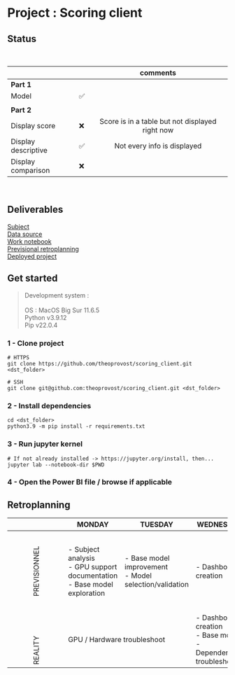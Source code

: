 # Project : Scoring client

## Status
<br>

|   |   |  comments   |
|---|---| :---: |
|__Part 1__|  |  |
| Model | ✅ |   |
|  | |   |
|__Part 2__||
|Display score|❌| Score is in a table but not displayed right now |
|Display descriptive|✅|Not every info is displayed|
|Display comparison|❌|  |

<br>

## Deliverables
[ Subject](https://simplonline.co/briefs/a1e3b434-ff7f-477c-9354-e052fd1a85f7) <br>
[Data source](https://drive.google.com/file/d/1G5EgIa41qFm8UzS-A1OQez5HMkPksaQQ/view) <br>
[Work notebook](https://github.com/theoprovost/scoring_client/blob/master/nb.ipynb) <br>
[Previsional retroplanning](#planning) <br>
[Deployed project]()

## Get started

> Development system : <br><br>
> OS : MacOS Big Sur 11.6.5 <br>
> Python v3.9.12 <br>
> Pip v22.0.4

### 1 - Clone project
```text
# HTTPS
git clone https://github.com/theoprovost/scoring_client.git <dst_folder>

# SSH
git clone git@github.com:theoprovost/scoring_client.git <dst_folder>
```

### 2 - Install dependencies
```text
cd <dst_folder>
python3.9 -m pip install -r requirements.txt
```

### 3 - Run jupyter kernel
```text
# If not already installed -> https://jupyter.org/install, then...
jupyter lab --notebook-dir $PWD
```

### 4 - Open the Power BI file / browse if applicable

## <a name='planning'></a>Retroplanning

||MONDAY|TUESDAY|WEDNESDAY|THURSDAY|FRIDAY|
|--|--|--|--|--|--|
|<p style="transform:rotate(-90deg)">PREVISIONNEL</p>| - Subject analysis <br> - GPU support documentation <br> - Base model exploration| - Base model improvement <br> - Model selection/validation| - Dashboard creation| - Dashboard (#2) + deployment + containerisation (?) <br> - Presentation and deliverables redaction | / |
|<p style="transform:rotate(-90deg)">REALITY</p><td colspan=2>GPU / Hardware troubleshoot|- Dashboard creation <br>- Base model <br>- Dependencies troubleshoot|Same|Same|
